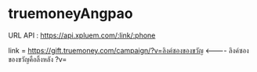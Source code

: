 # truemoneyAngpao

URL API : https://api.xpluem.com/:link/:phone

link = https://gift.truemoney.com/campaign/?v=ลิงค์ซองของขวัญ  <---- ลิงค์ซองของขวัญคือลิ้งหลัง ?v=
